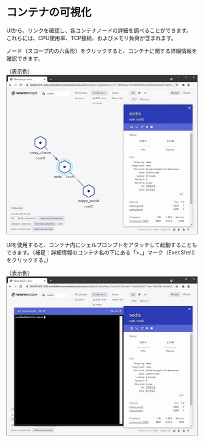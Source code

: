 # コンテナの可視化  

UIから、リンクを確認し、各コンテナノードの詳細を調べることができます。 これらには、CPU使用率、TCP接続、およびメモリ負荷が含まれます。  

ノード（スコープ内の六角形）をクリックすると、コンテナに関する詳細情報を確認できます。  

（表示例）  
![Scope container](https://github.com/yamada623z/scenario-image/raw/main/ObservableHandsOn/Step14-1.jpg)  

UIを使用すると、コンテナ内にシェルプロンプトをアタッチして起動することもできます。（補足：詳細情報のコンテナ名の下にある「>_」マーク（ExecShell）をクリックする。）  

（表示例）  
![Scope shell](https://github.com/yamada623z/scenario-image/raw/main/ObservableHandsOn/Step14-2.jpg)  
